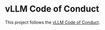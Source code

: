 # vLLM Code of Conduct

This project follows the [vLLM Code of Conduct](https://github.com/vllm-project/vllm-ascend/blob/main/CODE_OF_CONDUCT.md).
